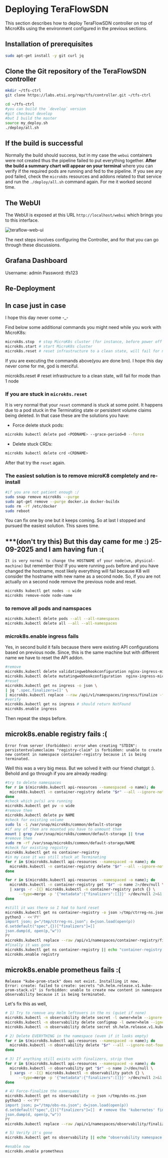# Deploying TeraFlowSDN

This section describes how to deploy TeraFlowSDN controller on top of MicroK8s using the environment configured in the previous sections.

## Installation of prerequisites

```bash
sudo apt-get install -y git curl jq
```

## Clone the Git repository of the TeraFlowSDN controller

```bash
mkdir ~/tfs-ctrl
git clone https://labs.etsi.org/rep/tfs/controller.git ~/tfs-ctrl

cd ~/tfs-ctrl
#you can build the `develop` version
#git checkout develop
#but I build the master
source my_deploy.sh
./deploy/all.sh
```

## If the build is successful

Normally the build should success, but in my case the `webui` containers were not created thus the pipeline failed to put everything together. **After the build a summary chart will appear on your terminal** where you can verify if the required pods are running and fed to the pipeline. If you see any pod failed, check the `microk8s` resources and addons related to that service and run the `./deploy/all.sh` command again. For me it worked second time.

## The WebUI

The WebUI is exposed at this URL `http://localhost/webui` which brings you to this interface.

![teraflow-web-ui](./images/teraFlow_WebUI.png)

The next steps involves configuring the Controller, and for that you can go through these discussions.

## Grafana Dashboard

Username: admin
Password: tfs123

## Re-Deployment

## In case just in case

I hope this day never come -_-

Find below some additional commands you might need while you work with MicroK8s:

```bash
microk8s.stop  # stop MicroK8s cluster (for instance, before power off your computer)
microk8s.start # start MicroK8s cluster
microk8s.reset # reset infrastructure to a clean state, will fail for mode than 1 node
```

If you are executing the commands above(you are done bro). I hope this day never come for me, god is merciful.

microk8s.reset # reset infrastructure to a clean state, will fail for mode than 1 node

### If you are stuck in `microk8s.reset`

It is very normal that your `reset` command is stuck at some point. It happens due to a pod stuck in the Terminating state or persistent volume claims being deleted. In that case these are the solutions you have:

- Force delete stuck pods:

```bash
microk8s kubectl delete pod <PODNAME> --grace-period=0 --force
```

- Delete stuck CRDs:

```bash
microk8s kubectl delete crd <CRDNAME>
```

After that try the `reset` again.

### The easiest solution is to remove microK8 completely and re-install

```bash
#if you are not patient enough :/
sudo snap remove microk8s --purge
sudo apt-get remove --purge docker.io docker-buildx
sudo rm -rf /etc/docker
sudo reboot
```

You can fix one by one but it keeps coming. So at last I stopped and pursued the easiest solution. This saves time.

## ***(don't try this) But this day came for me :) 25-09-2025 and I am having fun :(

`It is very normal to change the HOSTNAME of your node(vm, physical-machine)` but remember this! If you were running `pods` before and you have changed the hostname, most likely everything will fail because K8 will consider the hostname with new name as a second node. So, if you are not actually on a second node remove the previous node and reset.

```bash
microk8s kubectl get nodes -o wide
microk8s remove-node node-name
```

### to remove all pods and namspaces

```bash
microk8s.kubectl delete pods --all --all-namespaces
microk8s.kubectl delete all --all --all-namespaces
```

### microk8s.enable ingress fails

Yes, in second build it fails because there were existing API configurations based on previous node. Since, this is the same machine but with different name we have to reset the API addon.

```bash
#remove
microk8s.kubectl delete validatingwebhookconfiguration nginx-ingress-microk8s-admission --ignore-not-found
microk8s.kubectl delete mutatingwebhookconfiguration  nginx-ingress-microk8s-admission --ignore-not-found
#reset
microk8s.kubectl get ns ingress -o json \
| jq '.spec.finalizers=[]' \
| microk8s.kubectl replace --raw /api/v1/namespaces/ingress/finalize -f -
#verify
microk8s.kubectl get ns ingress # should return NotFound
microk8s.enable ingress
```

Then repeat the steps before.

## microk8s.enable registry fails :(

```text
Error from server (Forbidden): error when creating "STDIN": persistentvolumeclaims "registry-claim" is forbidden: unable to create new content in namespace container-registry because it is being terminated.
```

Well this was a very big mess. But we solved it with our friend chatgpt :). Behold and go through if you are already reading:

```bash
#try to delete namespaces
for r in $(microk8s.kubectl api-resources --namespaced -o name); do
  microk8s.kubectl -n container-registry delete "$r" --all --ignore-not-found >/dev/null 2>&1
done
#check which pv(s) are running
microk8s.kubectl get pv -o wide
#remove them
microk8s.kubectl delete pv NAME
#check for existing volume
sudo ls -1 /var/snap/microk8s/common/default-storage
#if any of them are mounted you have to unmount them
mount | grep /var/snap/microk8s/common/default-storage || true
#remove them
sudo rm -rf /var/snap/microk8s/common/default-storage/NAME
#check for existing registry
microk8s.kubectl get ns container-registry
#in my case it was still stuck at Terminating
for r in $(microk8s.kubectl api-resources --namespaced -o name); do
  microk8s.kubectl -n container-registry delete "$r" --all --ignore-not-found >/dev/null 2>&1
done

for r in $(microk8s.kubectl api-resources --namespaced -o name); do
  microk8s.kubectl -n container-registry get "$r" -o name 2>/dev/null \
  | xargs -r -I{} microk8s.kubectl -n container-registry patch {} \
      --type=merge -p '{"metadata":{"finalizers":[]}}' >/dev/null 2>&1
done

#still it was there so I had to hard reset
microk8s.kubectl get ns container-registry -o json >/tmp/ctrreg-ns.json
python3 - <<'PY'
import json; p="/tmp/ctrreg-ns.json"; d=json.load(open(p))
d.setdefault("spec",{})["finalizers"]=[]
json.dump(d, open(p,"w"))
PY
microk8s.kubectl replace --raw /api/v1/namespaces/container-registry/finalize -f /tmp/ctrreg-ns.json
#finally it was gone
microk8s.kubectl get ns container-registry || echo "container-registry namespace removed"
microk8s.enable registry
```

## microk8s.enable prometheus fails :(

```text
Release "kube-prom-stack" does not exist. Installing it now.
Error: create: failed to create: secrets "sh.helm.release.v1.kube-prom-stack.v1" is forbidden: unable to create new content in namespace observability because it is being terminated.
```

Let's fix this as well,

```bash
# 1) Try to remove any Helm leftovers in the ns (quiet if none)
microk8s.kubectl -n observability delete secret -l owner=helm --ignore-not-found
microk8s.kubectl -n observability delete configmap -l owner=helm --ignore-not-found
microk8s.kubectl -n observability delete secret sh.helm.release.v1.kube-prom-stack.v1 --ignore-not-found

# 2) Delete EVERYTHING in the namespace (even if it looks empty)
for r in $(microk8s.kubectl api-resources --namespaced -o name); do
  microk8s.kubectl -n observability delete "$r" --all --ignore-not-found >/dev/null 2>&1
done

# 3) If anything still exists with finalizers, strip them
for r in $(microk8s.kubectl api-resources --namespaced -o name); do
  microk8s.kubectl -n observability get "$r" -o name 2>/dev/null \
  | xargs -r -I{} microk8s.kubectl -n observability patch {} \
      --type=merge -p '{"metadata":{"finalizers":[]}}' >/dev/null 2>&1
done

# 4) Force-finalize the namespace
microk8s.kubectl get ns observability -o json >/tmp/obs-ns.json
python3 - <<'PY'
import json; p="/tmp/obs-ns.json"; d=json.load(open(p))
d.setdefault("spec",{})["finalizers"]=[]  # remove the 'kubernetes' finalizer
json.dump(d, open(p,"w"))
PY
microk8s.kubectl replace --raw /api/v1/namespaces/observability/finalize -f /tmp/obs-ns.json

# 5) Verify it's gone
microk8s.kubectl get ns observability || echo "observability namespace removed"

#enable now
microk8s.enable prometheus
```
